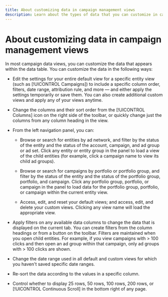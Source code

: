 ```yaml
---
title: About customizing data in campaign management views
description: Learn about the types of data that you can customize in campaign data views.
---
```


# About customizing data in campaign management views

In most campaign data views, you can customize the data that appears within the data table. You can customize the data in the following ways:

* Edit the settings for your entire default view for a specific entity view (such as [!UICONTROL Campaigns]) to include a specific column order, filters, date range, attribution rule, and more &mdash; and either apply the settings temporarily or save them. You can also create additional custom views and apply any of your views anytime.

* Change the columns and their sort order from the [!UICONTROL Columns] icon on the right side of the toolbar, or quickly change just the columns from any column heading in the view.

* From the left navigation panel, you can:

  * Browse or search for entities by ad network, and filter by the status of the entity and the status of the account, campaign, and ad group or ad set. Click any entity or entity group in the panel to load a view of the child entities (for example, click a campaign name to view its child ad groups).

  * Browse or search for campaigns by portfolio or portfolio group, and filter by the status of the entity and the status of the portfolio group, portfolio, and campaign. Click any portfolio group, portfolio, or campaign in the panel to load data for the portfolio group, portfolio, or campaign within the current entity view.

  * Access, edit, and reset your default views; and access, edit, and delete your custom views. Clicking any view name will load the appropriate view.

* Apply filters on any available data columns to change the data that is displayed on the current tab. You can create filters from the column headings or from a button on the toolbar. Filters are maintained when you open child entities. For example, if you view campaigns with \> 100 clicks and then open an ad group within that campaign, only ad groups with \> 100 clicks are shown.

* Change the date range used in all default and custom views for which you haven't saved specific date ranges.

* Re-sort the data according to the values in a specific column.

* Control whether to display 25 rows, 50 rows, 100 rows, 200 rows, or [!UICONTROL Continuous Scroll] in the bottom right of any page.
